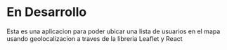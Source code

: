 # En Desarrollo

Esta es una aplicacion para poder ubicar una lista de usuarios en el mapa usando geolocalizacion a traves de la libreria Leaflet y React
